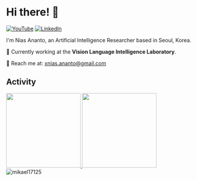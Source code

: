 # Hi there! 👋
[![YouTube](https://img.shields.io/badge/YouTube-%23FF0000.svg?style=for-the-badge&logo=YouTube&logoColor=white)](https://www.youtube.com/channel/UCijp0J-kJMJfl-6ZCLKTuGQ)
[![LinkedIn](https://img.shields.io/badge/LinkedIn-0077B5?style=for-the-badge&logo=linkedin&logoColor=white)](https://www.linkedin.com/in/nias-ananto/)

I'm Nias Ananto, an Artificial Intelligence Researcher based in Seoul, Korea.

🔬 Currently working at the **Vision Language Intelligence Laboratory**.

📧 Reach me at: [xnias.ananto@gmail.com](mailto:xnias.ananto@gmail.com)

## Activity

<div>
  <a href="https://github.com/anuraghazra/github-readme-stats">
    <img height=200 src="https://github-readme-stats.vercel.app/api?username=mikael17125&show_icons=true&theme=radical" />
  </a>
  
  <a href="https://github.com/anuraghazra/convoychat">
    <img height=200 src="https://github-readme-stats.vercel.app/api/top-langs?username=mikael17125&layout=compact&langs_count=8&card_width=320&theme=radical" />
  </a>
</div>

<img src="https://komarev.com/ghpvc/?username=mikael17125" alt="mikael17125" />
